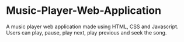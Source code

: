 # Music-Player-Web-Application
A music player web application made using HTML, CSS and Javascript. Users can play, pause, play next, play previous and seek the song.
